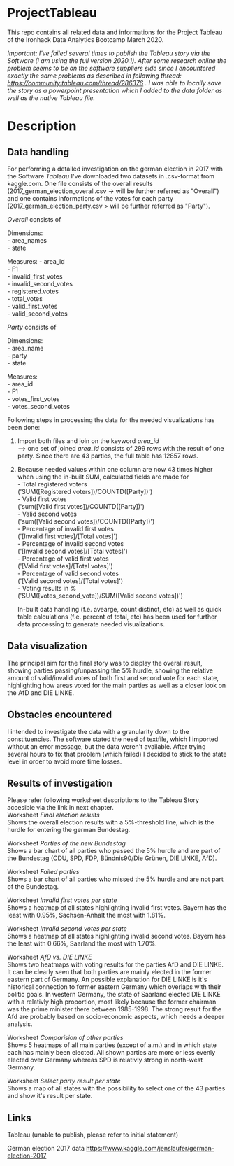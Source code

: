 # ProjectTableau

This repo contains all related data and informations for the Project Tableau of the Ironhack Data Analytics Bootcamp March 2020.

_Important: I've failed several times to publish the Tableau story via the Software (I am using the full version 2020.1). After some research online the problem seems to be on the software suppliers side since I encountered exactly the same problems as described in following thread: https://community.tableau.com/thread/286376 . I was able to locally save the story as a powerpoint presentation which I added to the data folder as well as the native Tableau file._

# Description
## Data handling

For performing a detailed investigation on the german election in 2017 with the Software _Tableau_ I've downloaded two datasets in .csv-format from kaggle.com. One file consists of the overall results (2017_german_election_overall.csv -> will be further referred as "Overall") and one contains informations of the votes for each party (2017_german_election_party.csv > will be further referred as "Party"). 

_Overall_ consists of

  Dimensions: <br />
    - area_names <br />
    - state <br />

  Measures:
    - area_id <br />
    - F1 <br />
    - invalid_first_votes <br />
    - invalid_second_votes <br />
    - registered.votes <br />
    - total_votes <br />
    - valid_first_votes <br />
    - valid_second_votes <br />
    
 _Party_ consists of <br />

  Dimensions: <br />
    - area_name <br />
    - party <br />
    - state <br />

  Measures: <br />
    - area_id <br />
    - F1 <br />
    - votes_first_votes <br />
    - votes_second_votes <br />

Following steps in processing the data for the needed visualizations has been done: <br />
  1. Import both files and join on the keyword _area_id_  <br />
      --> one set of joined _area_id_ consists of 299 rows with the result of one party. Since there are 43 parties, the full table has 12857 rows. <br />
  2. Because needed values within one column are now 43 times higher when using the in-built SUM, calculated fields are made for <br />
          - Total registered voters <br />            ('SUM([Registered voters])/COUNTD([Party])') <br />
          - Valid first votes     <br />              ('sum([Valid first votes])/COUNTD([Party])') <br />
          - Valid second votes    <br />              ('sum([Valid second votes])/COUNTD([Party])') <br />
          - Percentage of invalid first votes <br />  ('[Invalid first votes]/[Total votes]') <br />
          - Percentage of invalid second votes <br /> ('[Invalid second votes]/[Total votes]') <br />
          - Percentage of valid first votes  <br />   ('[Valid first votes]/[Total votes]') <br />
          - Percentage of valid second votes <br />   ('[Valid second votes]/[Total votes]') <br />
          - Voting results in %         <br />        ('SUM([votes_second_vote])/SUM([Valid second votes])') <br />
  
      In-built data handling (f.e. avearge, count distinct, etc) as well as quick table calculations (f.e. percent of total, etc) has been used for further data processing to generate needed visualizations.
      
## Data visualization
The principal aim for the final story was to display the overall result, showing parties passing/unpassing the 5% hurdle, showing the relative amount of valid/invalid votes of both first and second vote for each state, highlighting how areas voted for the main parties as well as a closer look on the AfD and DIE LINKE.

## Obstacles encountered
I intended to investigate the data with a granularity down to the constituencies. The software stated the need of textfile, which I imported without an error message, but the data weren't available. After trying several hours to fix that problem (which failed) I decided to stick to the state level in order to avoid more time losses.

## Results of investigation
Please refer following worksheet descriptions to the Tableau Story accesible via the link in next chapter. <br />
Worksheet _Final election results_ <br />
    Shows the overall election results with a 5%-threshold line, which is the hurdle for entering the german Bundestag.
   
Worksheet _Parties of the new Bundestag_ <br />
    Shows a bar chart of all parties who passed the 5% hurdle and are part of the Bundestag (CDU, SPD, FDP, Bündnis90/Die Grünen, DIE LINKE, AfD).
    
Worksheet _Failed parties_ <br />
    Shows a bar chart of all parties who missed the 5% hurdle and are not part of the Bundestag.
    
Worksheet _Invalid first votes per state_ <br />
    Shows a heatmap of all states highlighting invalid first votes. Bayern has the least with 0.95%, Sachsen-Anhalt the most with 1.81%.
 
Worksheet _Invalid second votes per state_ <br />
    Shows a heatmap of all states highlighting invalid second votes. Bayern has the least with 0.66%, Saarland the most with 1.70%.
 
Worksheet _AfD vs. DIE LINKE_ <br />
    Shows two heatmaps with voting results for the parties AfD and DIE LINKE. It can be clearly seen that both parties are mainly elected in the former eastern part of Germany. An possible explanation for DIE LINKE is it's historical connection to former eastern Germany which overlaps with their politic goals. In western Germany,  the state of Saarland elected DIE LINKE with a relativly high proportion, most likely because the former chairman was the prime minister there between 1985-1998. The strong result for the Afd are probably based on socio-economic aspects, which needs a deeper analysis.
    
Worksheet _Comparision of other parties_ <br />
    Shows 5 heatmaps of all main parties (except of a.m.) and in which state each has mainly been elected. All shown parties are more or less evenly elected over Germany whereas SPD is relativly strong in north-west Germany.
    

Worksheet _Select party result per state_ <br />
    Shows a map of all states with the possibility to select one of the 43 parties and show it's result per state.

## Links
Tableau (unable to publish, please refer to initial statement)

German election 2017 data
https://www.kaggle.com/jenslaufer/german-election-2017


